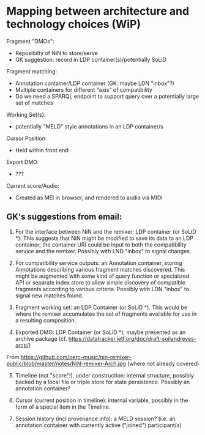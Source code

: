 
# Mapping between architecture and technology choices (WiP)

Fragment "DMOs":
  * Reposibilty of NiN to store/serve
  * GK suggestion: record in LDP container(s)/potentially SoLiD

Fragment matching:
  * Annotation container/LDP container (GK: maybe LDN "inbox"?)
  * Multiple containers for different "axis" of compatibility
  * Do we need a SPARQL endpoint to support query over a potentially large set of matches

Working Set(s):
  * potentially "MELD" style annotations in an LDP container/s

Cursor Position:
  * Held within front end

Export DMO:
  * ???

Current score/Audio:
  * Created as MEI in browser, and rendered to audio via MIDI


## GK's suggestions from email:

1. For the interface between NiN and the remixer: LDP container (or SoLiD *). This suggests that NiN might be modified to save its data to an LDP container; the container URI could be input to both the compatibility service and the remixer.  Possibly with LND "inbox" to signal changes.

2. For compatibility service outputs: an Annotation container, storing Annotations describing various fragment matches discovered.  This might be augmented with some kind of query function or specialized API or separate index store to allow simple discovery of compatible fragments according to various criteria.  Possibly with LDN "inbox" to signal new matches found.

3. Fragment working set: an LDP Container (or SoLiD *).  This would be where the remixer accumulates the set of fragments available for use in a resulting composition.

4. Exported DMO: LDP Container (or SoLiD *);  maybe presented as an archive package (cf. https://datatracker.ietf.org/doc/draft-soilandreyes-arcp/)

From https://github.com/oerc-music/nin-remixer-public/blob/master/notes/NiN-remixer-Arch.jpg (where not already covered)

5. Timeline (not "score"!), under construction: internal structure, possibly backed by a local file or triple store for state persistence.  Possibly an annotation container?

6. Cursor (current position in timeline): internal variable, possibly in the form of a special item in the Timeline.

7. Session history (incl provenance info): a MELD session?  (i.e. an annotation container with currently active ("joined") participant(s)


